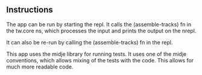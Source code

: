 ## Instructions

The app can be run by starting the repl. It calls the (assemble-tracks) fn in the tw.core ns, which processes the input and prints the output on the nrepl.

It can also be re-run by calling the (assemble-tracks) fn in the repl.

This app uses the midje library for running tests. It uses one of the midje conventions, which allows mixing of the tests with the code. This allows for much more readable code.
